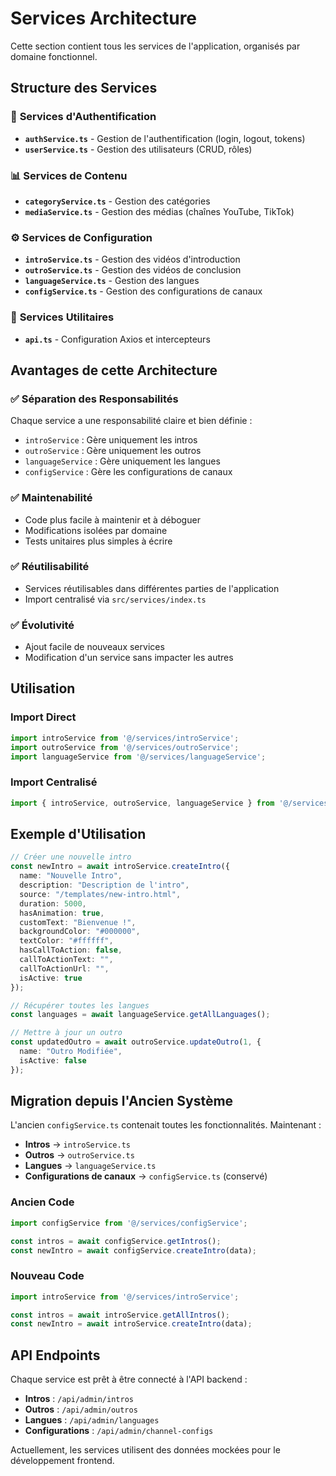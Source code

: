 # Services Architecture

Cette section contient tous les services de l'application, organisés par domaine fonctionnel.

## Structure des Services

### 🔐 **Services d'Authentification**
- **`authService.ts`** - Gestion de l'authentification (login, logout, tokens)
- **`userService.ts`** - Gestion des utilisateurs (CRUD, rôles)

### 📊 **Services de Contenu**
- **`categoryService.ts`** - Gestion des catégories
- **`mediaService.ts`** - Gestion des médias (chaînes YouTube, TikTok)

### ⚙️ **Services de Configuration**
- **`introService.ts`** - Gestion des vidéos d'introduction
- **`outroService.ts`** - Gestion des vidéos de conclusion
- **`languageService.ts`** - Gestion des langues
- **`configService.ts`** - Gestion des configurations de canaux

### 🔧 **Services Utilitaires**
- **`api.ts`** - Configuration Axios et intercepteurs

## Avantages de cette Architecture

### ✅ **Séparation des Responsabilités**
Chaque service a une responsabilité claire et bien définie :
- `introService` : Gère uniquement les intros
- `outroService` : Gère uniquement les outros
- `languageService` : Gère uniquement les langues
- `configService` : Gère les configurations de canaux

### ✅ **Maintenabilité**
- Code plus facile à maintenir et à déboguer
- Modifications isolées par domaine
- Tests unitaires plus simples à écrire

### ✅ **Réutilisabilité**
- Services réutilisables dans différentes parties de l'application
- Import centralisé via `src/services/index.ts`

### ✅ **Évolutivité**
- Ajout facile de nouveaux services
- Modification d'un service sans impacter les autres

## Utilisation

### Import Direct
```typescript
import introService from '@/services/introService';
import outroService from '@/services/outroService';
import languageService from '@/services/languageService';
```

### Import Centralisé
```typescript
import { introService, outroService, languageService } from '@/services';
```

## Exemple d'Utilisation

```typescript
// Créer une nouvelle intro
const newIntro = await introService.createIntro({
  name: "Nouvelle Intro",
  description: "Description de l'intro",
  source: "/templates/new-intro.html",
  duration: 5000,
  hasAnimation: true,
  customText: "Bienvenue !",
  backgroundColor: "#000000",
  textColor: "#ffffff",
  hasCallToAction: false,
  callToActionText: "",
  callToActionUrl: "",
  isActive: true
});

// Récupérer toutes les langues
const languages = await languageService.getAllLanguages();

// Mettre à jour un outro
const updatedOutro = await outroService.updateOutro(1, {
  name: "Outro Modifiée",
  isActive: false
});
```

## Migration depuis l'Ancien Système

L'ancien `configService.ts` contenait toutes les fonctionnalités. Maintenant :

- **Intros** → `introService.ts`
- **Outros** → `outroService.ts`
- **Langues** → `languageService.ts`
- **Configurations de canaux** → `configService.ts` (conservé)

### Ancien Code
```typescript
import configService from '@/services/configService';

const intros = await configService.getIntros();
const newIntro = await configService.createIntro(data);
```

### Nouveau Code
```typescript
import introService from '@/services/introService';

const intros = await introService.getAllIntros();
const newIntro = await introService.createIntro(data);
```

## API Endpoints

Chaque service est prêt à être connecté à l'API backend :

- **Intros** : `/api/admin/intros`
- **Outros** : `/api/admin/outros`
- **Langues** : `/api/admin/languages`
- **Configurations** : `/api/admin/channel-configs`

Actuellement, les services utilisent des données mockées pour le développement frontend. 